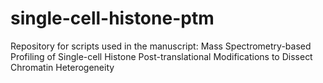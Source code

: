 # single-cell-histone-ptm
Repository for scripts used in the manuscript: Mass Spectrometry-based Profiling of Single-cell Histone Post-translational Modifications to Dissect Chromatin Heterogeneity
